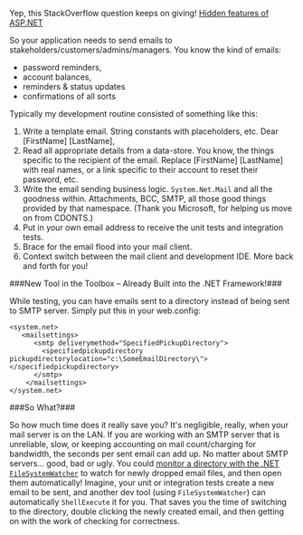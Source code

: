<!-- {Title:"Generating Automated Emails – Close your Mail Client During Development", PublishedOn:"2009-06-01T12:25:37", Intro:"So your application needs to send emails to stakeholders/customers/admins/managers. You know the kin"} -->

Yep, this StackOverflow question keeps on giving! [Hidden features of ASP.NET](http://stackoverflow.com/questions/54929/hidden-features-of-asp-net)

So your application needs to send emails to stakeholders/customers/admins/managers. You know the kind of emails:

* password reminders,
* account balances, 
* reminders &amp; status updates 
* confirmations of all sorts 

Typically my development routine consisted of something like this:
  
 1. Write a template email. String constants with placeholders, etc. Dear [FirstName] [LastName],
 1. Read all appropriate details from a data-store. You know, the things specific to the recipient of the email. Replace [FirstName] [LastName] with real names, or a link specific to their account to reset their password, etc.
 1. Write the email sending business logic. `System.Net.Mail` and all the goodness within. Attachments, BCC, SMTP, all those good things provided by that namespace. (Thank you Microsoft, for helping us move on from CDONTS.) 
 1. Put in your own email address to receive the unit tests and integration tests. 
 1. Brace for the email flood into your mail client. 
 1. Context switch between the mail client and development IDE. More back and forth for you! 
  

###New Tool in the Toolbox – Already Built into the .NET Framework!###

While testing, you can have emails sent to a directory instead of being sent to SMTP server. Simply put this in your web.config:
  
    <system.net>
       <mailsettings> 
          <smtp deliverymethod="SpecifiedPickupDirectory"> 
            <specifiedpickupdirectory pickupdirectorylocation="c:\SomeEmailDirectory\"></specifiedpickupdirectory> 
          </smtp> 
        </mailsettings>
    </system.net> 
  
  
###So What?###

  So how much time does it really save you? It's negligible, really, when your mail server is on the LAN. If you are working with an SMTP server that is unreliable, slow, or keeping accounting on mail count/charging for bandwidth, the seconds per sent email can add up.
  No matter about SMTP servers... good, bad or ugly. You could [monitor a directory with the .NET `FileSystemWatcher`](http://articles.techrepublic.com.com/5100-10878_11-6165137.html) to watch for newly dropped email files, and then open them automatically! 
  Imagine, your unit or integration tests create a new email to be sent, and another dev tool (using `FileSystemWatcher`) can automatically `ShellExecute` it for you. That saves you the time of switching to the directory, double clicking the newly created email, and then getting on with the work of checking for correctness.
